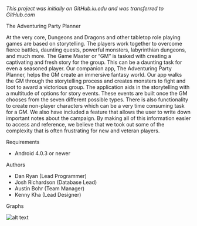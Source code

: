 *This project was initially on GitHub.iu.edu and was transferred to GitHub.com*

The Adventuring Party Planner

At the very core, Dungeons and Dragons and other tabletop role playing games are based on storytelling. The players work together to overcome fierce battles, daunting quests, powerful monsters, labyrinthian dungeons, and much more. The Game Master or “GM” is tasked with creating a captivating and fresh story for the group. This can be a daunting task for even a seasoned player. 
Our companion app, The Adventuring Party Planner, helps the GM create an immersive fantasy world. Our app walks the GM through the storytelling process and creates monsters to fight and loot to award a victorious group. The application aids in the storytelling with a multitude of options for story events. These events are built once the GM chooses from the seven different possible types. There is also functionality to create non-player characters which can be a very time consuming task for a GM. We also have included a feature that allows the user to write down important notes about the campaign. By making all of this information easier to access and reference, we believe that we took out some of the complexity that is often frustrating for new and veteran players. 

Requirements

- Android 4.0.3 or newer

Authors

- Dan Ryan (Lead Programmer)  
- Josh Richardson (Database Lead)  
- Austin Bohr (Team Manager)  
- Kenny Kha (Lead Designer)  

Graphs

![alt text](https://github.com/dangryan/The-Adventuring-Party-Planner/capstone_contribution_graph.png "Contribution Graphs")
